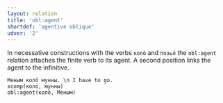 ```yaml
---
layout: relation
title: 'obl:agent'
shortdef: 'agentive oblique'
udver: '2'
---
```


In necessative constructions with the verbs `колӧ` and `позьӧ` the `obl:agent` relation attaches the finite verb to its agent. A second position links the agent to the infinitive.

~~~ sdparse
Меным колӧ мунны. \n I have to go.
xcomp(колӧ, мунны)
obl:agent(колӧ, Меным)
~~~


<!-- Interlanguage links updated Po lis 14 15:35:38 CET 2022 -->
